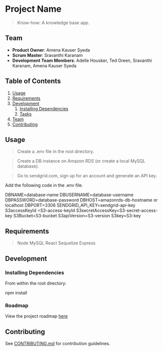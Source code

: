 # Project Name

> Know-how: A knowledge base app.

## Team

  - __Product Owner__: Amena Kauser Syeda
  - __Scrum Master__: Sravanthi Karanam
  - __Development Team Members__: Adelle Housker, Ted Green, Sravanthi Karanam, Amena Kauser Syeda

## Table of Contents

1. [Usage](#Usage)
1. [Requirements](#requirements)
1. [Development](#development)
    1. [Installing Dependencies](#installing-dependencies)
    1. [Tasks](#tasks)
1. [Team](#team)
1. [Contributing](#contributing)

## Usage

> Create a .env file in the root directory.

> Create a DB instance on Amazon RDS (or create a local MySQL database).

> Go to sendgrid.com, sign up for an account and generate an API key.

Add the following code in the .env file.

DBNAME=database-name
DBUSERNAME=database-username
DBPASSWORD=database-password
DBHOST=amazonrds-db-hostname or localhost
DBPORT=3306
SENDGRID_API_KEY=sendgrid-api-key
S3accessKeyId =S3-access-keyId
S3secretAccessKey=S3-secret-access-key
S3Bucket=S3-bucket
S3apiVersion=S3-version
S3key=S3-key

## Requirements

> Node
> MySQL
> React
> Sequelize
> Express

## Development

### Installing Dependencies

From within the root directory:

npm install

### Roadmap

View the project roadmap [here](LINK_TO_PROJECT_ISSUES)

## Contributing

See [CONTRIBUTING.md](_CONTRIBUTING.md) for contribution guidelines.
